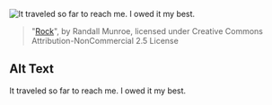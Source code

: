 ![It traveled so far to reach me. I owed it my best.](https://imgs.xkcd.com/comics/rock.png)
> "[Rock](https://xkcd.com/2013/)", by Randall Munroe, licensed under Creative Commons Attribution-NonCommercial 2.5 License

## Alt Text
It traveled so far to reach me. I owed it my best.
